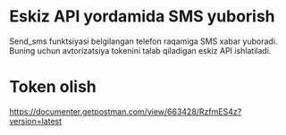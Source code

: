 # Eskiz API yordamida SMS yuborish
Send_sms funktsiyasi belgilangan telefon raqamiga SMS xabar yuboradi. Buning uchun avtorizatsiya tokenini talab qiladigan eskiz API ishlatiladi.

# Token olish
https://documenter.getpostman.com/view/663428/RzfmES4z?version=latest

